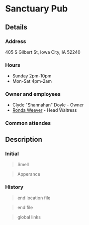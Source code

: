 # Sanctuary Pub

## **Details**

### Address

405 S Gilbert St, Iowa City, IA 52240

### Hours

* Sunday 2pm-10pm
* Mon-Sat 4pm-2am

### Owner and employees

* Clyde "Shannahan" Doyle - Owner
* [Ronda Weever][rondaweever] - Head Waitress

### Common attendes

## **Description**

### Initial

> Smell

> Apperance

### History

> end location file

> end file

> global links

[sanctuarypub]: /NPCs/IowaCity/RondaWeever/RondaWeever.md
[rondaweever]: /NPCs/IowaCity/RondaWeever/RondaWeever.md

